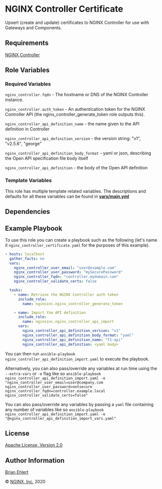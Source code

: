 NGINX Controller Certificate
============================

Upsert (create and update) certificates to NGINX Controller for use with Gateways and Components.

Requirements
------------

[NGINX Controller](https://www.nginx.com/products/nginx-controller/)

Role Variables
--------------

### Required Variables

`nginx_controller.fqdn` - The hostname or DNS of the NGINX Controller instance.

`nginx_controller.auth_token` - An authentication token for the NGINX Controller API (the nginx_controller_generate_token role outputs this).

`nginx_controller_api_definition_name` - the name given to the API definition in Controller

`nginx_controller_api_definition_version` - the version string: "v1", "v2.5.6", "george"

`nginx_controller_api_definition_body_format` - yaml or json, describing the Open API specification file body itself

`nginx_controller_api_definition` - the body of the Open API definition

### Template Variables

This role has multiple template related variables. The descriptions and defaults for all these variables can be found in **[vars/main.yml](./vars/main.yml)**

Dependencies
------------

Example Playbook
----------------

To use this role you can create a playbook such as the following (let's name it `nginx_controller_certificate.yaml` for the purposes of this example).

```yaml
- hosts: localhost
  gather_facts: no
  vars:
    nginx_controller_user_email: "user@example.com"
    nginx_controller_user_password: "mySecurePassword"
    nginx_controller_fqdn: "controller.mydomain.com"
    nginx_controller_validate_certs: false

  tasks:
    - name: Retrieve the NGINX Controller auth token
      include_role:
        name: nginxinc.nginx_controller_generate_token

    - name: Import the API definition
      include_role:
        name: nginxinc.nginx_controller_api_import
      vars:
        nginx_controller_api_definition_version: "v1"
        nginx_controller_api_definition_body_format: "yaml"
        nginx_controller_api_definition_name: "f1-api"
        nginx_controller_api_definition: <yaml body>
```

You can then run `ansible-playbook nginx_controller_api_definition_import.yaml` to execute the playbook.

Alternatively, you can also pass/override any variables at run time using the `--extra-vars` or `-e` flag like so `ansible-playbook nginx_controller_api_definition_import.yaml -e "nginx_controller_user_email=user@company.com nginx_controller_user_password=notsecure nginx_controller_fqdn=controller.example.local nginx_controller_validate_certs=false"`

You can also pass/override any variables by passing a `yaml` file containing any number of variables like so `ansible-playbook nginx_controller_api_definition_import.yaml -e "@nginx_controller_api_definition_import_vars.yaml"`

License
-------

[Apache License, Version 2.0](./LICENSE)

Author Information
------------------

[Brian Ehlert](https://github.com/brianehlert)

&copy; [NGINX, Inc.](https://www.nginx.com/) 2020
